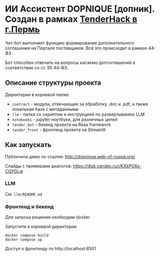 # ИИ Ассистент DOPNIQUE [допник]. Cоздан в рамках [TenderHack в г.Пермь](https://tenderhack.ru/perm)

Чат-бот выполняет функцию формирования дополнительного соглашения на Портале поставщиков. Всё это происходит в рамках 44-ФЗ.

Бот способен отвечать на вопросы касаемо допсоглашений в соответствие со ст. 95 44-ФЗ.

## Описание структуры проекта

Директории в корневой папке:

* `contract` - модули, отвечающие за обработку .doc и .pdf, а также локальная база с метаданными
* `llm` - папка со скриптом и инструкцией по развертыванию LLM
* `notebooks` - jupyter ноутбуки, для различных целей
* `tender_bot` - бекенд проекта на Rasa framework
* `tender_front` - фронтенд проекта на Streamlit

## Как запускать

Публичное демо по ссылке: http://dopnique.web-of-russia.org/

Слайды с примерами диалогов: https://disk.yandex.ru/i/KXkPO6x-CQYGLw

### LLM

См. `llm/README.md`

### Фронтенд и бекенд

Для запуска решения необходим docker


Запустите в корневой директории
```
docker compose build
docker compose up
```

Доступ к фронтенду по http://localhost:8501
